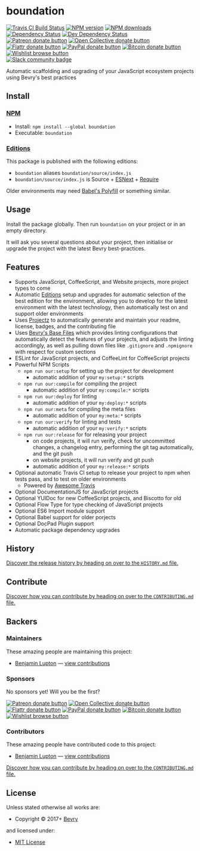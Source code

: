 <!-- TITLE/ -->

<h1>boundation</h1>

<!-- /TITLE -->


<!-- BADGES/ -->

<span class="badge-travisci"><a href="http://travis-ci.org/bevry/boundation" title="Check this project's build status on TravisCI"><img src="https://img.shields.io/travis/bevry/boundation/master.svg" alt="Travis CI Build Status" /></a></span>
<span class="badge-npmversion"><a href="https://npmjs.org/package/boundation" title="View this project on NPM"><img src="https://img.shields.io/npm/v/boundation.svg" alt="NPM version" /></a></span>
<span class="badge-npmdownloads"><a href="https://npmjs.org/package/boundation" title="View this project on NPM"><img src="https://img.shields.io/npm/dm/boundation.svg" alt="NPM downloads" /></a></span>
<span class="badge-daviddm"><a href="https://david-dm.org/bevry/boundation" title="View the status of this project's dependencies on DavidDM"><img src="https://img.shields.io/david/bevry/boundation.svg" alt="Dependency Status" /></a></span>
<span class="badge-daviddmdev"><a href="https://david-dm.org/bevry/boundation#info=devDependencies" title="View the status of this project's development dependencies on DavidDM"><img src="https://img.shields.io/david/dev/bevry/boundation.svg" alt="Dev Dependency Status" /></a></span>
<br class="badge-separator" />
<span class="badge-patreon"><a href="https://patreon.com/bevry" title="Donate to this project using Patreon"><img src="https://img.shields.io/badge/patreon-donate-yellow.svg" alt="Patreon donate button" /></a></span>
<span class="badge-opencollective"><a href="https://opencollective.com/bevry" title="Donate to this project using Open Collective"><img src="https://img.shields.io/badge/open%20collective-donate-yellow.svg" alt="Open Collective donate button" /></a></span>
<span class="badge-flattr"><a href="https://flattr.com/profile/balupton" title="Donate to this project using Flattr"><img src="https://img.shields.io/badge/flattr-donate-yellow.svg" alt="Flattr donate button" /></a></span>
<span class="badge-paypal"><a href="https://bevry.me/paypal" title="Donate to this project using Paypal"><img src="https://img.shields.io/badge/paypal-donate-yellow.svg" alt="PayPal donate button" /></a></span>
<span class="badge-bitcoin"><a href="https://bevry.me/bitcoin" title="Donate once-off to this project using Bitcoin"><img src="https://img.shields.io/badge/bitcoin-donate-yellow.svg" alt="Bitcoin donate button" /></a></span>
<span class="badge-wishlist"><a href="https://bevry.me/wishlist" title="Buy an item on our wishlist for us"><img src="https://img.shields.io/badge/wishlist-donate-yellow.svg" alt="Wishlist browse button" /></a></span>
<br class="badge-separator" />
<span class="badge-slackin"><a href="https://slack.bevry.me" title="Join this project's slack community"><img src="https://slack.bevry.me/badge.svg" alt="Slack community badge" /></a></span>

<!-- /BADGES -->


<!-- DESCRIPTION/ -->

Automatic scaffolding and upgrading of your JavaScript ecosystem projects using Bevry's best practices

<!-- /DESCRIPTION -->


<!-- INSTALL/ -->

<h2>Install</h2>

<a href="https://npmjs.com" title="npm is a package manager for javascript"><h3>NPM</h3></a><ul>
<li>Install: <code>npm install --global boundation</code></li>
<li>Executable: <code>boundation</code></li></ul>

<h3><a href="https://github.com/bevry/editions" title="Editions are the best way to produce and consume packages you care about.">Editions</a></h3>

<p>This package is published with the following editions:</p>

<ul><li><code>boundation</code> aliases <code>boundation/source/index.js</code></li>
<li><code>boundation/source/index.js</code> is Source + <a href="https://babeljs.io/docs/learn-es2015/" title="ECMAScript Next">ESNext</a> + <a href="https://nodejs.org/dist/latest-v5.x/docs/api/modules.html" title="Node/CJS Modules">Require</a></li></ul>

<p>Older environments may need <a href="https://babeljs.io/docs/usage/polyfill/" title="A polyfill that emulates missing ECMAScript environment features">Babel's Polyfill</a> or something similar.</p>

<!-- /INSTALL -->


## Usage

Install the package globally. Then run `boundation` on your project or in an empty directory.

It will ask you several questions about your project, then initialise or upgrade the project with the latest Bevry best-practices.


## Features

- Supports JavaScript, CoffeeScript, and Website projects, more project types to come
- Automatic [Editions](https://github.com/bevry/editions) setup and upgrades for automatic selection of the best edition for the environment, allowing you to develop for the latest environment with the latest technology, then automatically test on and support older environments
- Uses [Projectz](https://github.com/bevry/projectz) to automatically generate and maintain your readme, license, badges, and the contributing file
- Uses [Bevry's Base Files](https://github.com/bevry/base) which provides linting configurations that automatically detect the features of your projects, and adjusts the linting accordingly, as well as pulling down files like `.gitignore` and `.npmignore` with respect for custom sections
- ESLint for JavaScript projects, and CoffeeLint for CoffeeScript projects
- Powerful NPM Scripts
    - `npm run our:setup` for setting up the project for development
        - automatic addition of your `my:setup:*` scripts
    - `npm run our:compile` for compiling the project
        - automatic addition of your `my:compile:*` scripts
    - `npm run our:deploy` for linting
        - automatic addition of your `my:deploy:*` scripts
    - `npm run our:meta` for compiling the meta files
        - automatic addition of your `my:meta:*` scripts
    - `npm run our:verify` for linting and tests
        - automatic addition of your `my:verify:*` scripts
    - `npm run our:release` for for releasing your project
        - on code projects, it will run verify, check for uncommitted changes, a changelog entry, performing the git tag automatically, and the git push
        - on website projects, it will run verify and git push
        - automatic addition of your `my:release:*` scripts
- Optional automatic Travis CI setup to release your project to npm when tests pass, and to test on older environments
    - Powered by [Awesome Travis](https://github.com/bevry/awesome-travis)
- Optional DocumentationJS for JavaScript projects
- Optional YUIDoc for new CoffeeScript projects, and Biscotto for old
- Optional Flow Type for type checking of JavaScript projects
- Optional ES6 Import module support
- Optional Babel support for older porjects
- Optional DocPad Plugin support
- Automatic package dependency upgrades


<!-- HISTORY/ -->

<h2>History</h2>

<a href="https://github.com/bevry/boundation/blob/master/HISTORY.md#files">Discover the release history by heading on over to the <code>HISTORY.md</code> file.</a>

<!-- /HISTORY -->


<!-- CONTRIBUTE/ -->

<h2>Contribute</h2>

<a href="https://github.com/bevry/boundation/blob/master/CONTRIBUTING.md#files">Discover how you can contribute by heading on over to the <code>CONTRIBUTING.md</code> file.</a>

<!-- /CONTRIBUTE -->


<!-- BACKERS/ -->

<h2>Backers</h2>

<h3>Maintainers</h3>

These amazing people are maintaining this project:

<ul><li><a href="http://balupton.com">Benjamin Lupton</a> — <a href="https://github.com/bevry/boundation/commits?author=balupton" title="View the GitHub contributions of Benjamin Lupton on repository bevry/boundation">view contributions</a></li></ul>

<h3>Sponsors</h3>

No sponsors yet! Will you be the first?

<span class="badge-patreon"><a href="https://patreon.com/bevry" title="Donate to this project using Patreon"><img src="https://img.shields.io/badge/patreon-donate-yellow.svg" alt="Patreon donate button" /></a></span>
<span class="badge-opencollective"><a href="https://opencollective.com/bevry" title="Donate to this project using Open Collective"><img src="https://img.shields.io/badge/open%20collective-donate-yellow.svg" alt="Open Collective donate button" /></a></span>
<span class="badge-flattr"><a href="https://flattr.com/profile/balupton" title="Donate to this project using Flattr"><img src="https://img.shields.io/badge/flattr-donate-yellow.svg" alt="Flattr donate button" /></a></span>
<span class="badge-paypal"><a href="https://bevry.me/paypal" title="Donate to this project using Paypal"><img src="https://img.shields.io/badge/paypal-donate-yellow.svg" alt="PayPal donate button" /></a></span>
<span class="badge-bitcoin"><a href="https://bevry.me/bitcoin" title="Donate once-off to this project using Bitcoin"><img src="https://img.shields.io/badge/bitcoin-donate-yellow.svg" alt="Bitcoin donate button" /></a></span>
<span class="badge-wishlist"><a href="https://bevry.me/wishlist" title="Buy an item on our wishlist for us"><img src="https://img.shields.io/badge/wishlist-donate-yellow.svg" alt="Wishlist browse button" /></a></span>

<h3>Contributors</h3>

These amazing people have contributed code to this project:

<ul><li><a href="http://balupton.com">Benjamin Lupton</a> — <a href="https://github.com/bevry/boundation/commits?author=balupton" title="View the GitHub contributions of Benjamin Lupton on repository bevry/boundation">view contributions</a></li></ul>

<a href="https://github.com/bevry/boundation/blob/master/CONTRIBUTING.md#files">Discover how you can contribute by heading on over to the <code>CONTRIBUTING.md</code> file.</a>

<!-- /BACKERS -->


<!-- LICENSE/ -->

<h2>License</h2>

Unless stated otherwise all works are:

<ul><li>Copyright &copy; 2017+ <a href="http://bevry.me">Bevry</a></li></ul>

and licensed under:

<ul><li><a href="http://spdx.org/licenses/MIT.html">MIT License</a></li></ul>

<!-- /LICENSE -->
